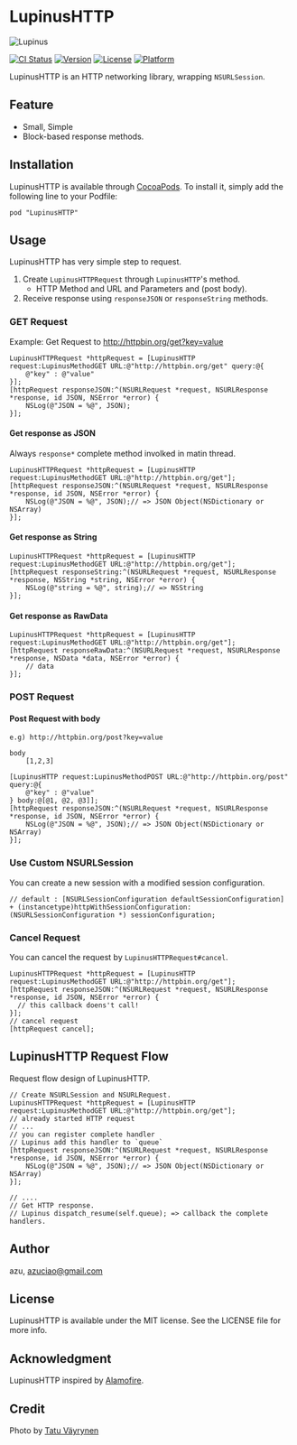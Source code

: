 # LupinusHTTP

![Lupinus](http://monosnap.com/image/pg8v9Wa1IkBbjB9jUioE0YABMe8C41.png)

[![CI Status](http://img.shields.io/travis/azu/LupinusHTTP.svg?style=flat)](https://travis-ci.org/azu/LupinusHTTP)
[![Version](https://img.shields.io/cocoapods/v/LupinusHTTP.svg?style=flat)](http://cocoadocs.org/docsets/LupinusHTTP)
[![License](https://img.shields.io/cocoapods/l/LupinusHTTP.svg?style=flat)](http://cocoadocs.org/docsets/LupinusHTTP)
[![Platform](https://img.shields.io/cocoapods/p/LupinusHTTP.svg?style=flat)](http://cocoadocs.org/docsets/LupinusHTTP)

LupinusHTTP is an HTTP networking library, wrapping `NSURLSession`.

## Feature

- Small, Simple
- Block-based response methods.

## Installation

LupinusHTTP is available through [CocoaPods](http://cocoapods.org). To install
it, simply add the following line to your Podfile:

    pod "LupinusHTTP"

## Usage

LupinusHTTP has very simple step to request.

1. Create `LupinusHTTPRequest` through `LupinusHTTP`'s method.
    * HTTP Method and URL and Parameters and (post body).
2. Receive response using `responseJSON` or `responseString` methods.


### GET Request

Example: Get Request to http://httpbin.org/get?key=value

```objc
LupinusHTTPRequest *httpRequest = [LupinusHTTP request:LupinusMethodGET URL:@"http://httpbin.org/get" query:@{
    @"key" : @"value"
}];
[httpRequest responseJSON:^(NSURLRequest *request, NSURLResponse *response, id JSON, NSError *error) {
    NSLog(@"JSON = %@", JSON);
}];
```

#### Get response as JSON

Always `response*` complete method involked in matin thread.

```objc
LupinusHTTPRequest *httpRequest = [LupinusHTTP request:LupinusMethodGET URL:@"http://httpbin.org/get"];
[httpRequest responseJSON:^(NSURLRequest *request, NSURLResponse *response, id JSON, NSError *error) {
    NSLog(@"JSON = %@", JSON);// => JSON Object(NSDictionary or NSArray)
}];
```

#### Get response as String

```objc
LupinusHTTPRequest *httpRequest = [LupinusHTTP request:LupinusMethodGET URL:@"http://httpbin.org/get"];
[httpRequest responseString:^(NSURLRequest *request, NSURLResponse *response, NSString *string, NSError *error) {
    NSLog(@"string = %@", string);// => NSString 
}];
```


#### Get response as RawData

```objc
LupinusHTTPRequest *httpRequest = [LupinusHTTP request:LupinusMethodGET URL:@"http://httpbin.org/get"];
[httpRequest responseRawData:^(NSURLRequest *request, NSURLResponse *response, NSData *data, NSError *error) {
    // data
}];
```

### POST Request

#### Post Request with body

    e.g) http://httpbin.org/post?key=value
    
    body
        [1,2,3]


```objc
[LupinusHTTP request:LupinusMethodPOST URL:@"http://httpbin.org/post" query:@{
    @"key" : @"value"
} body:@[@1, @2, @3]];
[httpRequest responseJSON:^(NSURLRequest *request, NSURLResponse *response, id JSON, NSError *error) {
    NSLog(@"JSON = %@", JSON);// => JSON Object(NSDictionary or NSArray)
}];
```

### Use Custom NSURLSession

You can create a new session with a modified session configuration.

```objc
// default : [NSURLSessionConfiguration defaultSessionConfiguration]
+ (instancetype)httpWithSessionConfiguration:(NSURLSessionConfiguration *) sessionConfiguration;
```

### Cancel Request

You can cancel the request by `LupinusHTTPRequest#cancel`.

```objc
LupinusHTTPRequest *httpRequest = [LupinusHTTP request:LupinusMethodGET URL:@"http://httpbin.org/get"];
[httpRequest responseJSON:^(NSURLRequest *request, NSURLResponse *response, id JSON, NSError *error) {
  // this callback doens't call!
}];
// cancel request
[httpRequest cancel];
```

## LupinusHTTP Request Flow

Request flow design of LupinusHTTP.

```objc
// Create NSURLSession and NSURLRequest.
LupinusHTTPRequest *httpRequest = [LupinusHTTP request:LupinusMethodGET URL:@"http://httpbin.org/get"];
// already started HTTP request
// ...
// you can register complete handler
// Lupinus add this handler to `queue`
[httpRequest responseJSON:^(NSURLRequest *request, NSURLResponse *response, id JSON, NSError *error) {
    NSLog(@"JSON = %@", JSON);// => JSON Object(NSDictionary or NSArray)
}];

// ....
// Get HTTP response.
// Lupinus dispatch_resume(self.queue); => callback the complete handlers.
```

## Author

azu, azuciao@gmail.com

## License

LupinusHTTP is available under the MIT license. See the LICENSE file for more info.

## Acknowledgment

LupinusHTTP inspired by [Alamofire](https://github.com/Alamofire/Alamofire "Alamofire").

## Credit

Photo by <a href="http://500px.com/photo/76029573" target="_blank">Tatu Väyrynen</a>